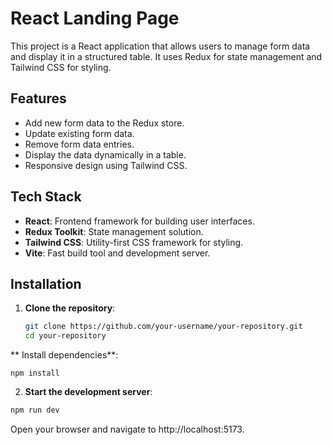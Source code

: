 # React Landing Page

This project is a React application that allows users to manage form data and display it in a structured table. It uses Redux for state management and Tailwind CSS for styling.

## Features

- Add new form data to the Redux store.
- Update existing form data.
- Remove form data entries.
- Display the data dynamically in a table.
- Responsive design using Tailwind CSS.

## Tech Stack

- **React**: Frontend framework for building user interfaces.
- **Redux Toolkit**: State management solution.
- **Tailwind CSS**: Utility-first CSS framework for styling.
- **Vite**: Fast build tool and development server.

## Installation

1. **Clone the repository**:
   ```bash
   git clone https://github.com/your-username/your-repository.git
   cd your-repository
   ```


 ** Install dependencies**:
```
npm install
```
2. **Start the development server**:

```bash
npm run dev
```
Open your browser and navigate to http://localhost:5173.
